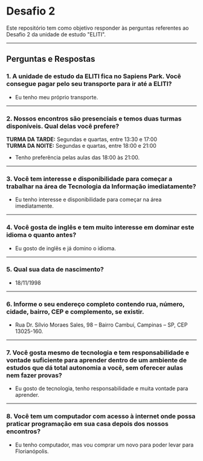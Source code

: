 # Desafio 2

Este repositório tem como objetivo responder às perguntas referentes ao Desafio 2 da unidade de estudo "ELITI".

---

## Perguntas e Respostas

### 1. A unidade de estudo da ELITI fica no Sapiens Park. Você consegue pagar pelo seu transporte para ir até a ELITI?

- Eu tenho meu próprio transporte.

---

### 2. Nossos encontros são presenciais e temos duas turmas disponíveis. Qual delas você prefere?

**TURMA DA TARDE:** Segundas e quartas, entre 13:30 e 17:00  
**TURMA DA NOITE:** Segundas e quartas, entre 18:00 e 21:00

- Tenho preferência pelas aulas das 18:00 às 21:00.

---

### 3. Você tem interesse e disponibilidade para começar a trabalhar na área de Tecnologia da Informação imediatamente?

- Eu tenho interesse e disponibilidade para começar na área imediatamente.

---

### 4. Você gosta de inglês e tem muito interesse em dominar este idioma o quanto antes?

- Eu gosto de inglês e já domino o idioma.

---

### 5. Qual sua data de nascimento?

- 18/11/1998

---

### 6. Informe o seu endereço completo contendo rua, número, cidade, bairro, CEP e complemento, se existir.

- Rua Dr. Sílvio Moraes Sales, 98 – Bairro Cambuí, Campinas – SP, CEP 13025-160.

---

### 7. Você gosta mesmo de tecnologia e tem responsabilidade e vontade suficiente para aprender dentro de um ambiente de estudos que dá total autonomia a você, sem oferecer aulas nem fazer provas?

- Eu gosto de tecnologia, tenho responsabilidade e muita vontade para aprender.

---

### 8. Você tem um computador com acesso à internet onde possa praticar programação em sua casa depois dos nossos encontros?

- Eu tenho computador, mas vou comprar um novo para poder levar para Florianópolis.
